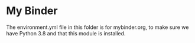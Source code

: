 # My Binder

The environment.yml file in this folder is for mybinder.org, to make
sure we have Python 3.8 and that this module is installed.

